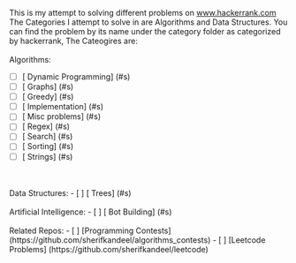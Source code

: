 This is my attempt to solving different problems on www.hackerrank.com
<br/>
The Categories I attempt to solve in are Algorithms and Data Structures.
You can find the problem by its name under the category folder as categorized by hackerrank, The Cateogires are:
<br/>
<br/>
Algorithms:
- [ ] [    Dynamic Programming] (#s)
- [ ] [    Graphs] (#s)
- [ ] [    Greedy] (#s)
- [ ] [    Implementation] (#s)
- [ ] [    Misc problems] (#s)
- [ ] [    Regex] (#s)
- [ ] [    Search] (#s)
- [ ] [    Sorting] (#s)
- [ ] [    Strings] (#s)

<br/>
<br/>
Data Structures:
- [ ] [   Trees] (#s) 

<br/>
<br/>
Artificial Intelligence:
- [ ] [    Bot Building] (#s)


<br/>
<br/>
Related Repos:
- [ ] [Programming Contests] (https://github.com/sherifkandeel/algorithms_contests)
- [ ] [Leetcode Problems] (https://github.com/sherifkandeel/leetcode)
